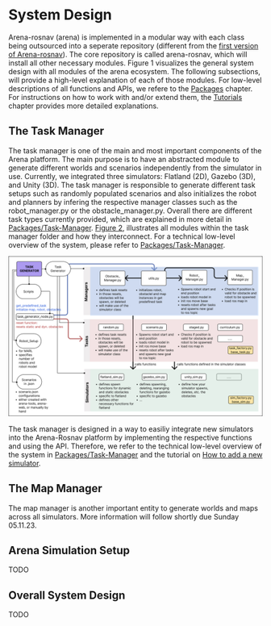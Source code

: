 [Task-manager]: ../images/system-design/task-manager-system-design.jpg "example image"

# System Design 
Arena-rosnav (arena) is implemented in a modular way with each class being outsourced into a seperate repository (different from the [first version of Arena-rosnav](https://github.com/ignc-research/arena-rosnav-3d)). The core repository is called arena-rosnav, which will install all other necessary modules. Figure 1 visualizes the general system design with all modules of the arena ecosystem. The following subsections, will provide a high-level explanation of each of those modules. For low-level descriptions of all functions and APIs, we refere to the [Packages]() chapter. For instructions on how to work with and/or extend them, the [Tutorials](../tutorials/) chapter provides more detailed explanations. 



## The Task Manager
The task manager is one of the main and most important components of the Arena platform. The main purpose is to have an abstracted module to generate different worlds and scenarios independently from the simulator in use. Currently, we integrated three simulators: Flatland (2D), Gazebo (3D), and Unity (3D). The task manager is responsible to generate different task setups such as randomly populated scenarios and also initializes the robot and planners by infering the respective manager classes such as the robot_manager.py or the obstacle_manager.py. Overall there are different task types currently provided, which are explained in more detail in [Packages/Task-Manager](../packages/task_generator.md).
[Figure 2][Task-manager], illustrates all modules within the task manager folder and how they interconnect. For a technical low-level overview of the system, please refer to [Packages/Task-Manager](../packages/task_generator.md).

![Task Manager System Design](../images/system-design/task-manager-system-design.jpg)

The task manager is designed in a way to easiliy integrate new simulators into the Arena-Rosnav platform by implementing the respective functions and using the API. Therefore, we refer to the technical low-level overview of the system in [Packages/Task-Manager](../packages/task_generator.md) and the tutorial on [How to add a new simulator](../tutorials/add_new_environment.md).

## The Map Manager
The map manager is another important entity to generate worlds and maps across all simulators. More information will follow shortly due Sunday 05.11.23.

## Arena Simulation Setup
TODO

## Overall System Design
TODO